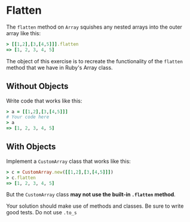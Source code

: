 # Flatten

The `flatten` method on `Array` squishes any nested
arrays into the outer array like this:

```ruby
> [[1,2],[3,[4,5]]].flatten
=> [1, 2, 3, 4, 5]
```

The object of this exercise is to recreate the functionality of the
`flatten` method that we have in Ruby's Array class.

## Without Objects

Write code that works like this:

```ruby
> a = [[1,2],[3,[4,5]]]
# Your code here
> a
=> [1, 2, 3, 4, 5]
```

## With Objects

Implement a `CustomArray` class that works like this:

```ruby
> c = CustomArray.new([[1,2],[3,[4,5]]])
> c.flatten
=> [1, 2, 3, 4, 5]
```

But the `CustomArray` class **may not use the
built-in `.flatten` method**.

Your solution should make use of methods and classes. Be sure to write good
tests. Do not use `.to_s`


